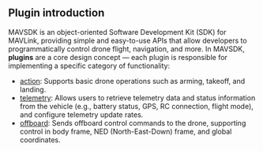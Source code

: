 ## Plugin introduction
MAVSDK is an object-oriented Software Development Kit (SDK) for MAVLink, providing simple and easy-to-use APIs that allow developers to programmatically control drone flight, navigation, and more. In MAVSDK, **plugins** are a core design concept — each plugin is responsible for implementing a specific category of functionality:

- [action](advanced/MAVSDK-python/plugins/action.md): Supports basic drone operations such as arming, takeoff, and landing.
- [telemetry](advanced/MAVSDK-python/plugins/telemetry.md): Allows users to retrieve telemetry data and status information from the vehicle (e.g., battery status, GPS, RC connection, flight mode), and configure telemetry update rates.
- [offboard](advanced/MAVSDK-python/plugins/offboard.md): Sends offboard control commands to the drone, supporting control in body frame, NED (North-East-Down) frame, and global coordinates.

